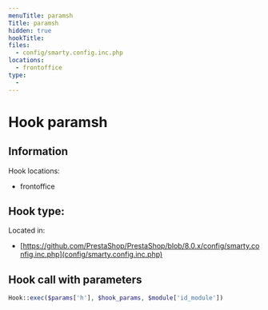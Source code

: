 ```yaml
---
menuTitle: paramsh
Title: paramsh
hidden: true
hookTitle: 
files:
  - config/smarty.config.inc.php
locations:
  - frontoffice
type:
  - 
---
```


# Hook paramsh

## Information

Hook locations: 
  - frontoffice

Hook type: 
  - 

Located in: 
  - [https://github.com/PrestaShop/PrestaShop/blob/8.0.x/config/smarty.config.inc.php](config/smarty.config.inc.php)

## Hook call with parameters

```php
Hook::exec($params['h'], $hook_params, $module['id_module'])
```